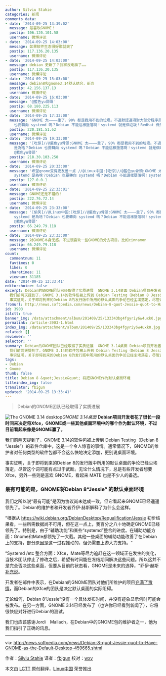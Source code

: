 ```yaml
---
author: Silviu Stahie
categories: 新闻
comments_data:
- date: '2014-09-25 13:39:02'
  message: 最喜欢GNOME！
  postip: 106.120.101.58
  username: 微博评论
- date: '2014-09-25 14:03:00'
  message: 如果软件生态很好那就爽了
  postip: 117.136.20.135
  username: 微博评论
- date: '2014-09-25 14:03:00'
  message: debian 更新了？我家没电脑了……
  postip: 117.136.20.135
  username: 微博评论
- date: '2014-09-25 15:03:00'
  message: debian8和gnome3.14默认结合，新奇
  postip: 42.156.137.13
  username: 微博评论
- date: '2014-09-25 16:03:00'
  message: '@藍色yu骨頭'
  postip: 68.180.225.113
  username: 微博评论
- date: '2014-09-25 17:33:00'
  message: 'GNOME 太————重了，90% 都是我用不到的垃圾。不過默認選項對大部分程序員沒什麼意義吧。裡面提到 systemd 是為啥？Debian
    也要轉向 systemd 嗎？Debian 不能這樣墮落啊！systemd 就是個垃圾！RedHat 做的東西大部分都是垃圾！//@单弘昊: @藍色yu骨頭'
  postip: 220.181.51.62
  username: 微博评论
- date: '2014-09-25 19:33:00'
  message: '[吃惊]//@藍色yu骨頭:GNOME 太————重了，90% 都是我用不到的垃圾。不過默認選項對大部分程序員沒什麼意義吧。裡面提到 systemd
    是為啥？Debian 也要轉向 systemd 嗎？Debian 不能這樣墮落啊！systemd 就是個垃圾！RedHat 做的東西大部分都是垃圾！//@单弘昊:
    @藍色yu骨頭'
  postip: 218.30.103.250
  username: 微博评论
- date: '2014-09-25 20:33:00'
  message: '希望gnome变得更友善一点 //@Linux中国:[吃惊]//@藍色yu骨頭:GNOME 太————重了，90% 都是我用不到的垃圾。不過默認選項對大部分程序員沒什麼意義吧。裡面提到
    systemd 是為啥？Debian 也要轉向 systemd 嗎？Debian 不能這樣墮落啊！systemd 就是個垃圾！RedHat 做的東西大部分都是垃圾！//@单弘昊:'
  postip: 127.0.0.1
  username: 微博评论
- date: '2014-09-25 22:33:01'
  message: GNOME还是不错的！
  postip: 222.76.72.14
  username: 微博评论
- date: '2014-09-25 23:33:00'
  message: '[偷笑]//@Linux中国:[吃惊]//@藍色yu骨頭:GNOME 太————重了，90% 都是我用不到的垃圾。不過默認選項對大部分程序員沒什麼意義吧。裡面提到
    systemd 是為啥？Debian 也要轉向 systemd 嗎？Debian 不能這樣墮落啊！systemd 就是個垃圾！RedHat 做的東西大部分都是垃圾！//@单弘昊:
    @藍色yu骨頭'
  postip: 66.249.79.118
  username: 微博评论
- date: '2014-09-25 23:33:00'
  message: 对GNOME本身无感，不过很喜欢一些GNOME的分支项目，比如cinnamon
  postip: 66.249.79.118
  username: 微博评论
count:
  commentnum: 11
  favtimes: 0
  likes: 0
  sharetimes: 11
  viewnum: 31185
date: '2014-09-25 13:33:41'
editorchoice: false
excerpt: Debian的GNOME团队已经取得了实质进展  GNOME 3.14桌面 Debian项目开发者花了很长一段时间来决定将Xfce，GNOME或一些其他桌面环境中的哪个作为默认环境，不过目前看起来像是GNOME赢了。
  我们前两天提到了，GNOME 3.14的软件包被上传到 Debian Testing（Debian 8 Jessie）的软件仓库中，这是一个令人惊喜的事情。通常情况下，GNOME的维护者对任何类型的软件包都不会这么快地决定添加，更别说桌面环境。
  事实证明，关于即将到来的Debian 8的发行版中所用的默认桌面的争论已经尘埃落定，尽管这个词可能有点过于武断。无论什么情况下，总是有
fromurl: http://news.softpedia.com/news/Debian-8-quot-Jessie-quot-to-Have-GNOME-as-the-Default-Desktop-459665.shtml
id: 3903
islctt: true
banner_img: /data/attachment/album/201409/25/133343bg4fgyriy6w4uxk0.jpg
permalink: /article-3903-1.html
index_img: /data/attachment/album/201409/25/133343bg4fgyriy6w4uxk0.jpg.thumb.jpg
related: []
reviewer: ''
selector: ''
summary: Debian的GNOME团队已经取得了实质进展  GNOME 3.14桌面 Debian项目开发者花了很长一段时间来决定将Xfce，GNOME或一些其他桌面环境中的哪个作为默认环境，不过目前看起来像是GNOME赢了。
  我们前两天提到了，GNOME 3.14的软件包被上传到 Debian Testing（Debian 8 Jessie）的软件仓库中，这是一个令人惊喜的事情。通常情况下，GNOME的维护者对任何类型的软件包都不会这么快地决定添加，更别说桌面环境。
  事实证明，关于即将到来的Debian 8的发行版中所用的默认桌面的争论已经尘埃落定，尽管这个词可能有点过于武断。无论什么情况下，总是有
tags:
- Debian
- Gnome
thumb: false
title: Debian 8 &quot;Jessie&quot; 将把GNOME作为默认桌面环境
titleindex_img: false
translator: fbigun
updated: '2014-09-25 13:33:41'
---
```



> 
> Debian的GNOME团队已经取得了实质进展
> 
> 
> 


![The GNOME 3.14 desktop](/data/attachment/album/201409/25/133343bg4fgyriy6w4uxk0.jpg)*GNOME 3.14桌面*
**Debian项目开发者花了很长一段时间来决定将Xfce，GNOME或一些其他桌面环境中的哪个作为默认环境，不过目前看起来像是GNOME赢了。**


[我们前两天提到了](http://news.softpedia.com/news/Debian-8-quot-Jessie-quot-to-Get-GNOME-3-14-459470.shtml)，GNOME 3.14的软件包被上传到 Debian Testing（Debian 8 “Jessie”）的软件仓库中，这是一个令人惊喜的事情。通常情况下，GNOME的维护者对任何类型的软件包都不会这么快地决定添加，更别说桌面环境。


事实证明，关于即将到来的Debian 8的发行版中所用的默认桌面的争论已经尘埃落定，尽管这个词可能有点过于武断。无论什么情况下，总是有些开发者想要Xfce，另外一些则是喜欢 GNOME，看起来 MATE 也是不少人的备选。


### 最有可能的是，GNOME将Debian 8“Jessie” 的默认桌面环境


我们之所以说“最有可能”是因为协议尚未达成一致，但它看起来GNOME已经遥遥领先了。Debian的维护者和开发者乔伊·赫斯解释了为什么会这样。


“根据从 <https://wiki.debian.org/DebianDesktop/Requalification/Jessie> 初步结果看，一些所需数据尚不可用，但在这一点上，我百分之八十地确定GNOME已经领先了。特别是，由于“辅助功能”和某些“systemd”整合的进度。在辅助功能方面：Gnome和Mate都领先了一大截。其他一些桌面的辅助功能改善了在Debian上的支持，部分原因是这一过程推动的，但仍需要上游大力支持。“


“Systemd /etc 整合方面：Xfce，Mate等尽力追赶在这一领域正在发生的变化，当技术团队停止了修改之后，希望有时间能在冻结期间解决这些问题。所以这并不是完全否决这些桌面，但要从目前的状态看，GNOME是未来的选择，“乔伊·赫斯[补充说](http://anonscm.debian.org/cgit/tasksel/tasksel.git/commit/?id=dce99f5f8d84e4c885e6beb4cc1bb5bb1d9ee6d7)。


开发者在邮件中表示，在Debian的GNOME团队对他们所维护的项目[充满了激情](http://news.softpedia.com/news/Debian-Maintainer-Says-that-Xfce-on-Debian-Will-Not-Meet-Quality-Standards-GNOME-Is-Needed-454962.shtml)，而Debian的Xfce的团队是决定默认桌面的实际阻碍。


无论如何，Debian 8“Jessie”没有一个具体发布时间，并没有迹象显示何时可能会被发布。在另一方面，GNOME 3.14已经发布了（也许你已经看到新闻了），它将很快应对好进行Debian的测试。


我们也应该感谢Jordi　Mallach，在Debian中的GNOME包的维护者之一，他为我们指引了正确的讯息。




---


via: <http://news.softpedia.com/news/Debian-8-quot-Jessie-quot-to-Have-GNOME-as-the-Default-Desktop-459665.shtml>


作者：[Silviu Stahie](http://news.softpedia.com/editors/browse/silviu-stahie) 译者：[fbigun](https://github.com/fbigun) 校对：[wxy](https://github.com/wxy)


本文由 [LCTT](https://github.com/LCTT/TranslateProject) 原创翻译，[Linux中国](http://linux.cn/) 荣誉推出